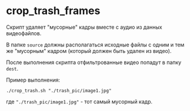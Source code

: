 # crop_trash_frames
Скрипт удаляет "мусорные" кадры вместе с аудио из данных видеофайлов.

В папке `source` должны располагаться исходные файлы с одним и тем же "мусорным" кадром (который должен быть удален
из видео).

После выполнения скрипта отфильтрованные видео попадут
в папку `dest`.

Пример выполнения:

```
./crop_trash.sh "./trash_pic/image1.jpg"
```

где `"./trash_pic/image1.jpg"` - тот самый мусорный кадр.